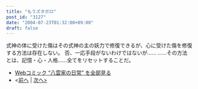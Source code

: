 ```yaml
---
title: "もうズタボロ"
post_id: "3127"
date: "2004-07-23T01:32:00+09:00"
draft: false
---
```



式神の体に受けた傷はその式神の主の妖力で修復できるが、心に受けた傷を修復する方法は存在しない。 否、一応手段がないわけではないが…… ……その方法とは、記憶・心・人格……全てをリセットすることだ。

  * [Webコミック “八雲家の日常” を全部見る](/tag/yakumo-family?order=ASC)
  * <[前へ](/3126) | [次へ>](/3128)
